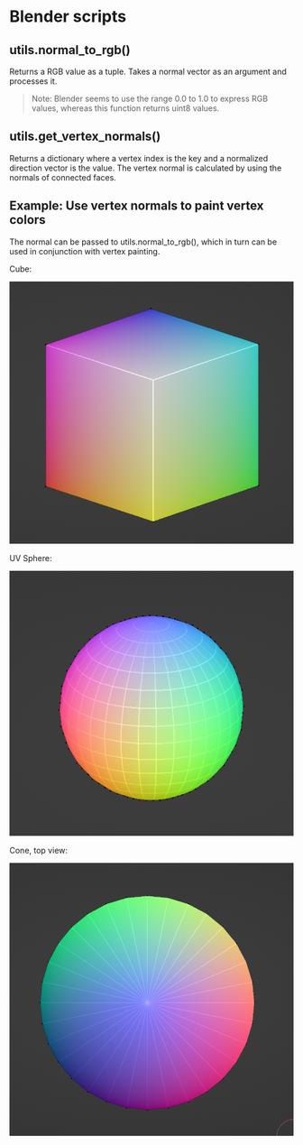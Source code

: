 # Blender scripts

## utils.normal_to_rgb()

Returns a RGB value as a tuple. Takes a normal vector as an argument and processes it.

>Note: Blender seems to use the range 0.0 to 1.0 to express RGB values, whereas this function returns uint8 values.

## utils.get_vertex_normals()

Returns a dictionary where a vertex index is the key and a normalized direction vector is the value.
The vertex normal is calculated by using the normals of connected faces.

## Example: Use vertex normals to paint vertex colors

The normal can be passed to utils.normal_to_rgb(), which in turn can be used in conjunction with vertex painting.

Cube:

![Cube](assets/cube.png)

UV Sphere:

![UV Sphere](assets/uv_sphere.png)

Cone, top view:

![Cone, top view](assets/cone_top_view.png)